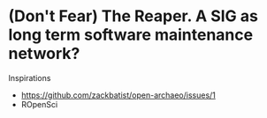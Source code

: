 # (Don't Fear) The Reaper. A SIG as long term software maintenance network?

Inspirations
- https://github.com/zackbatist/open-archaeo/issues/1
- ROpenSci
